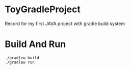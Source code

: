 # ToyGradleProject
Record for my first JAVA project with gradle build system

# Build And Run
    ./gradlew build 
    ./gradlew run
